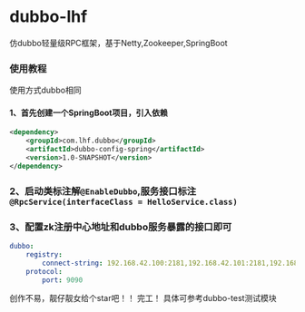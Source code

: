 # dubbo-lhf
仿dubbo轻量级RPC框架，基于Netty,Zookeeper,SpringBoot
### 使用教程
使用方式dubbo相同
#### 1、首先创建一个SpringBoot项目，引入依赖
```xml
<dependency>
    <groupId>com.lhf.dubbo</groupId>
    <artifactId>dubbo-config-spring</artifactId>
    <version>1.0-SNAPSHOT</version>
</dependency>
```

### 2、启动类标注解`@EnableDubbo`,服务接口标注`@RpcService(interfaceClass = HelloService.class)`
### 3、配置zk注册中心地址和dubbo服务暴露的接口即可
```yml
dubbo:
    registry:
        connect-string: 192.168.42.100:2181,192.168.42.101:2181,192.168.42.102:2181
    protocol:
        port: 9090
```
创作不易，靓仔靓女给个star吧！！
完工！
具体可参考dubbo-test测试模块
